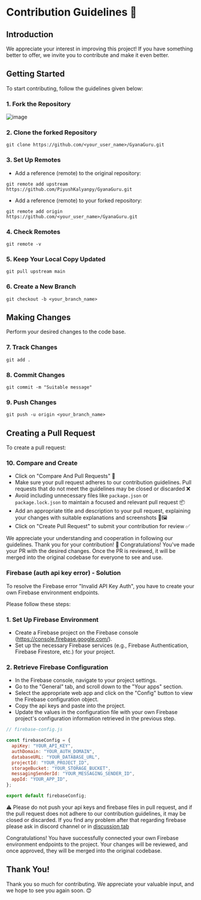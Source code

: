 # Contribution Guidelines 🌟

## Introduction
We appreciate your interest in improving this project! If you have something better to offer, we invite you to contribute and make it even better.

## Getting Started
To start contributing, follow the guidelines given below:

### 1. Fork the Repository
![image](https://github.com/PiyushKalyanpy/GyanaGuru/assets/79275157/fc349786-a757-43ea-8c04-00b1e4af5f1a)

### 2. Clone the forked Repository
```
git clone https://github.com/<your_user_name>/GyanaGuru.git
```

### 3. Set Up Remotes
- Add a reference (remote) to the original repository:
```
git remote add upstream https://github.com/PiyushKalyanpy/GyanaGuru.git
```
- Add a reference (remote) to your forked repository:
```
git remote add origin https://github.com/<your_user_name>/GyanaGuru.git
```

### 4. Check Remotes
```
git remote -v
```

### 5. Keep Your Local Copy Updated
```
git pull upstream main
```

### 6. Create a New Branch
```
git checkout -b <your_branch_name>
```

## Making Changes
Perform your desired changes to the code base.

### 7. Track Changes
```
git add .
```

### 8. Commit Changes
```
git commit -m "Suitable message"
```

### 9. Push Changes
```
git push -u origin <your_branch_name>
```

## Creating a Pull Request
To create a pull request:

### 10. Compare and Create
- Click on "Compare And Pull Requests" 🔄
- Make sure your pull request adheres to our contribution guidelines. Pull requests that do not meet the guidelines may be closed or discarded ❌
- Avoid including unnecessary files like `package.json` or `package.lock.json` to maintain a focused and relevant pull request 📦
- Add an appropriate title and description to your pull request, explaining your changes with suitable explanations and screenshots 📝🖼️
- Click on "Create Pull Request" to submit your contribution for review ✅

We appreciate your understanding and cooperation in following our guidelines. Thank you for your contribution! 🙌
Congratulations! You've made your PR with the desired changes. Once the PR is reviewed, it will be merged into the original codebase for everyone to see and use.

### Firebase (auth api key error) - Solution 
To resolve the Firebase error "Invalid API Key Auth", you have to create your own Firebase environment endpoints.

Please follow these steps:

### 1. Set Up Firebase Environment
- Create a Firebase project on the Firebase console (https://console.firebase.google.com/).
- Set up the necessary Firebase services (e.g., Firebase Authentication, Firebase Firestore, etc.) for your project.

### 2. Retrieve Firebase Configuration
- In the Firebase console, navigate to your project settings.
- Go to the "General" tab, and scroll down to the "Your apps" section.
- Select the appropriate web app and click on the "Config" button to view the Firebase configuration object.
- Copy the api keys and paste into the project.
- Update the values in the configuration file with your own Firebase project's configuration information retrieved in the previous step.

```javascript
// firebase-config.js

const firebaseConfig = {
  apiKey: "YOUR_API_KEY",
  authDomain: "YOUR_AUTH_DOMAIN",
  databaseURL: "YOUR_DATABASE_URL",
  projectId: "YOUR_PROJECT_ID",
  storageBucket: "YOUR_STORAGE_BUCKET",
  messagingSenderId: "YOUR_MESSAGING_SENDER_ID",
  appId: "YOUR_APP_ID",
};

export default firebaseConfig;
```
⚠️ Please do not push your api keys and firebase files in pull request, and if the pull request does not adhere to our contribution guidelines, it may be closed or discarded.
If you find any problem after that regarding firebase please ask in discord channel or in [discussion tab](https://github.com/PiyushKalyanpy/GyanaGuru/discussions/54)

Congratulations! You have successfully connected your own Firebase environment endpoints to the project. Your changes will be reviewed, and once approved, they will be merged into the original codebase.


## Thank You!
Thank you so much for contributing. We appreciate your valuable input, and we hope to see you again soon. 😊
